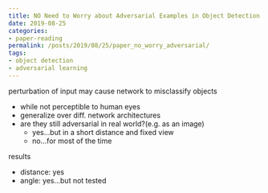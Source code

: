 ```yaml
---
title: NO Need to Worry about Adversarial Examples in Object Detection in Autonomous Vehicles
date: 2019-08-25
categories:
- paper-reading
permalink: /posts/2019/08/25/paper_no_worry_adversarial/
tags:
- object detection
- adversarial learning
---
```



perturbation of input may cause network to misclassify objects
- while not perceptible to human eyes
- generalize over diff. network architectures
- are they still adversarial in real world?(e.g. as an image)
    - yes...but in a short distance and fixed view
    - no...for most of the time

results
- distance: yes
- angle: yes...but not tested
